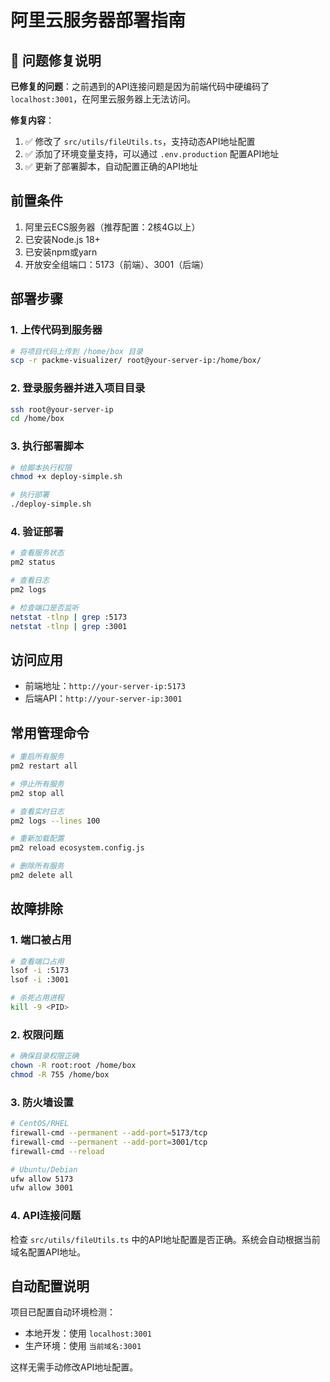 # 阿里云服务器部署指南

## 🔧 问题修复说明

**已修复的问题**：之前遇到的API连接问题是因为前端代码中硬编码了 `localhost:3001`，在阿里云服务器上无法访问。

**修复内容**：
1. ✅ 修改了 `src/utils/fileUtils.ts`，支持动态API地址配置
2. ✅ 添加了环境变量支持，可以通过 `.env.production` 配置API地址
3. ✅ 更新了部署脚本，自动配置正确的API地址

## 前置条件

1. 阿里云ECS服务器（推荐配置：2核4G以上）
2. 已安装Node.js 18+
3. 已安装npm或yarn
4. 开放安全组端口：5173（前端）、3001（后端）

## 部署步骤

### 1. 上传代码到服务器

```bash
# 将项目代码上传到 /home/box 目录
scp -r packme-visualizer/ root@your-server-ip:/home/box/
```

### 2. 登录服务器并进入项目目录

```bash
ssh root@your-server-ip
cd /home/box
```

### 3. 执行部署脚本

```bash
# 给脚本执行权限
chmod +x deploy-simple.sh

# 执行部署
./deploy-simple.sh
```

### 4. 验证部署

```bash
# 查看服务状态
pm2 status

# 查看日志
pm2 logs

# 检查端口是否监听
netstat -tlnp | grep :5173
netstat -tlnp | grep :3001
```

## 访问应用

- 前端地址：`http://your-server-ip:5173`
- 后端API：`http://your-server-ip:3001`

## 常用管理命令

```bash
# 重启所有服务
pm2 restart all

# 停止所有服务
pm2 stop all

# 查看实时日志
pm2 logs --lines 100

# 重新加载配置
pm2 reload ecosystem.config.js

# 删除所有服务
pm2 delete all
```

## 故障排除

### 1. 端口被占用

```bash
# 查看端口占用
lsof -i :5173
lsof -i :3001

# 杀死占用进程
kill -9 <PID>
```

### 2. 权限问题

```bash
# 确保目录权限正确
chown -R root:root /home/box
chmod -R 755 /home/box
```

### 3. 防火墙设置

```bash
# CentOS/RHEL
firewall-cmd --permanent --add-port=5173/tcp
firewall-cmd --permanent --add-port=3001/tcp
firewall-cmd --reload

# Ubuntu/Debian
ufw allow 5173
ufw allow 3001
```

### 4. API连接问题

检查 `src/utils/fileUtils.ts` 中的API地址配置是否正确。系统会自动根据当前域名配置API地址。

## 自动配置说明

项目已配置自动环境检测：
- 本地开发：使用 `localhost:3001`
- 生产环境：使用 `当前域名:3001`

这样无需手动修改API地址配置。